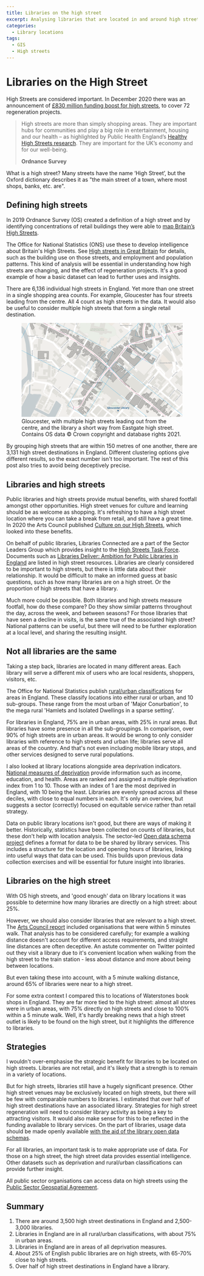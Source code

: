 ```yaml
---
title: Libraries on the high street
excerpt: Analysing libraries that are located in and around high streets
categories:
  - Library locations
tags:
  - GIS
  - High streets
---
```


# Libraries on the High Street

High Streets are considered important. In December 2020 there was an announcement of [£830 million funding boost for high streets](https://www.gov.uk/government/news/830-million-funding-boost-for-high-streets), to cover 72 regeneration projects.

> High streets are more than simply shopping areas. They are important hubs for communities and play a big role in entertainment, housing and our health – as highlighted by Public Health England’s [Healthy High Streets research](https://www.gov.uk/government/publications/healthy-high-streets-good-place-making-in-an-urban-setting). They are important for the UK’s economy and for our well-being. 
>
> **Ordnance Survey**

What is a high street? Many streets have the name ‘High Street’, but the Oxford dictionary describes it as "the main street of a town, where most shops, banks, etc. are".

## Defining high streets

In 2019 Ordnance Survey (OS) created a definition of a high street and by identifying concentrations of retail buildings they were able to [map Britain’s High Streets](https://www.ordnancesurvey.co.uk/business-government/sectors/public-sector/high-streets).

The Office for National Statistics (ONS) use these to develop intelligence about Britain's High Streets. See [High streets in Great Britain](https://www.ons.gov.uk/peoplepopulationandcommunity/populationandmigration/populationestimates/articles/highstreetsingreatbritain/march2020) for details, such as the building use on those streets, and employment and population patterns. This kind of analysis will be essential in understanding how high streets are changing, and the effect of regeneration projects. It's a good example of how a basic dataset can lead to further uses and insights.

There are 6,136 individual high streets in England. Yet more than one street in a single shopping area counts. For example, Gloucester has four streets leading from the centre. All 4 count as high streets in the data. It would also be useful to consider multiple high streets that form a single retail destination.

<figure>
  <img src="https://raw.githubusercontent.com/LibrariesHacked/librarieshacked.github.io/master/images/2021-04-12-gloucester-high-streets.png" alt="Map of the centre of GLouceser with lines plotted along the high streets leading from the cross and a poitn lotted for Gloucester library"/>
  <figcaption>Gloucester, with multiple high streets leading out from the centre, and the library a short way from Eastgate high street. Contains OS data &copy; Crown copyright and database rights 2021.</figcaption>
</figure>

By grouping high streets that are within 150 metres of one another, there are 3,131 high street destinations in England. Different clustering options give different results, so the exact number isn't too important. The rest of this post also tries to avoid being deceptively precise.

## Libraries and high streets

Public libraries and high streets provide mutual benefits, with shared footfall amongst other opportunities. High street venues for culture and learning should be as welcome as shopping. It's refreshing to have a high street location where you can take a break from retail, and still have a great time. In 2020 the Arts Council published [Culture on our High Streets](https://www.artscouncil.org.uk/news-and-announcements/culture-our-high-streets), which looked into these benefits.

On behalf of public libraries, Libraries Connected are a part of the Sector Leaders Group which provides insight to the [High Streets Task Force](https://www.highstreetstaskforce.org.uk/). Documents such as [Libraries Deliver: Ambition for Public Libraries in England](https://www.highstreetstaskforce.org.uk/resources/details/?id=5f538224-45be-45a2-96fa-746337e0527a) are listed in high street resources. Libraries are clearly considered to be important to high streets, but there is little data about their relationship. It would be difficult to make an informed guess at basic questions, such as how many libraries are on a high street. Or the proportion of high streets that have a library.

Much more could be possible. Both libraries and high streets measure footfall, how do these compare? Do they show similar patterns throughout the day, across the week, and between seasons? For those libraries that have seen a decline in visits, is the same true of the associated high street? National patterns can be useful, but there will need to be further exploration at a local level, and sharing the resulting insight.

## Not all libraries are the same

Taking a step back, libraries are located in many different areas. Each library will serve a different mix of users who are local residents, shoppers, visitors, etc.

The Office for National Statistics publish [rural/urban classifications](https://www.ons.gov.uk/methodology/geography/geographicalproducts/ruralurbanclassifications/2011ruralurbanclassification) for areas in England. These classify locations into either rural or urban, and 10 sub-groups. These range from the most urban of 'Major Conurbation', to the mega rural 'Hamlets and Isolated Dwellings in a sparse setting'.

For libraries in England, 75% are in urban areas, with 25% in rural areas. But libraries have some presence in all the sub-groupings. In comparison, over 90% of high streets are in urban areas. It would be wrong to only consider libraries with reference to high streets and urban life; libraries serve all areas of the country. And that's not even including mobile library stops, and other services designed to serve rural populations.

I also looked at library locations alongside area deprivation indicators. [National measures of deprivation](https://www.gov.uk/government/statistics/english-indices-of-deprivation-2019) provide information such as income, education, and health. Areas are ranked and assigned a multiple deprivation index from 1 to 10. Those with an index of 1 are the most deprived in England, with 10 being the least. Libraries are evenly spread across all these deciles, with close to equal numbers in each. It's only an overview, but suggests a sector (correctly) focused on equitable service rather than retail strategy.

Data on public library locations isn't good, but there are ways of making it better. Historically, statistics have been collected on counts of libraries, but these don't help with location analysis. The sector-led [Open data schema project](https://schema.librarydata.uk/) defines a format for data to be be shared by library services. This includes a structure for the location and opening hours of libraries, linking into useful ways that data can be used. This builds upon previous data collection exercises and will be essential for future insight into libraries.

## Libraries on the high street

With OS high streets, and 'good enough' data on library locations it was possible to determine how many libraries are directly on a high street: about 25%.

However, we should also consider libraries that are relevant to a high street. The [Arts Council report](https://www.artscouncil.org.uk/news-and-announcements/culture-our-high-streets) included organisations that were within 5 minutes walk. That analysis has to be considered carefully; for example a walking distance doesn't account for different access requirements, and straight line distances are often deceptive. An astute commenter on Twitter pointed out they visit a library due to it's convenient location when walking from the high street to the train station - less about distance and more about being between locations.

But even taking these into account, with a 5 minute walking distance, around 65% of libraries were near to a high street.

For some extra context I compared this to locations of Waterstones book shops in England. They are far more tied to the high street: almost all stores were in urban areas, with 75% directly on high streets and close to 100% within a 5 minute walk. Well, it's hardly breaking news that a high street outlet is likely to be found on the high street, but it highlights the difference to libraries.

## Strategies

I wouldn't over-emphasise the strategic benefit for libraries to be located on high streets. Libraries are not retail, and it's likely that a strength is to remain in a variety of locations.

But for high streets, libraries still have a hugely significant presence. Other high street venues may be exclusively located on high streets, but there will be few with comparable numbers to libraries. I estimated that over half of high street destinations have an associated library. Strategies for high street regeneration will need to consider library activity as being a key to attracting visitors. It would also make sense for this to be reflected in the funding available to library services. On the part of libraries, usage data should be made openly available [with the aid of the library open data schemas](https://schema.librarydata.uk/).

For all libraries, an important task is to make appropriate use of data. For those on a high street, the high street data provides essential intelligence. Other datasets such as deprivation and rural/urban classifications can provide further insight.

All public sector organisations can access data on high streets using the [Public Sector Geospatial Agreement](https://www.ordnancesurvey.co.uk/business-government/public-sector-geospatial-agreement).

## Summary

1. There are around 3,500 high street destinations in England and 2,500-3,000 libraries.
2. Libraries in England are in all rural/urban classifications, with about 75% in urban areas.
3. Libraries in England are in areas of all deprivation measures.
4. About 25% of English public libraries are on high streets, with 65-70% close to high streets.
5. Over half of high street destinations in England have a library.

